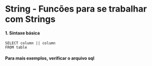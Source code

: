 # String -  Funcões para se trabalhar com Strings

#### 1. Síntaxe básica
````
SELECT column || column
FROM table
````
#### Para mais exemplos, verificar o arquivo sql
